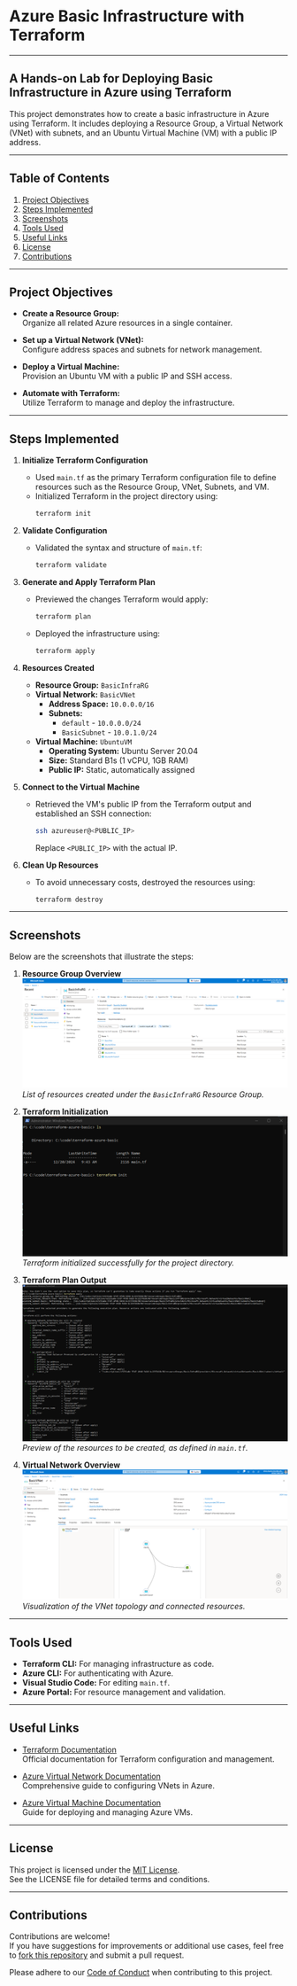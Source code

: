 # Azure Basic Infrastructure with Terraform
---
**A Hands-on Lab for Deploying Basic Infrastructure in Azure using Terraform**
---

This project demonstrates how to create a basic infrastructure in Azure using Terraform. It includes deploying a Resource Group, a Virtual Network (VNet) with subnets, and an Ubuntu Virtual Machine (VM) with a public IP address.

---

## Table of Contents
1. [Project Objectives](#project-objectives)
2. [Steps Implemented](#steps-implemented)
3. [Screenshots](#screenshots)
4. [Tools Used](#tools-used)
5. [Useful Links](#useful-links)
6. [License](#license)
7. [Contributions](#contributions)

---

## Project Objectives

- **Create a Resource Group:**  
  Organize all related Azure resources in a single container.

- **Set up a Virtual Network (VNet):**  
  Configure address spaces and subnets for network management.

- **Deploy a Virtual Machine:**  
  Provision an Ubuntu VM with a public IP and SSH access.

- **Automate with Terraform:**  
  Utilize Terraform to manage and deploy the infrastructure.

---

## Steps Implemented

1. **Initialize Terraform Configuration**  
   - Used `main.tf` as the primary Terraform configuration file to define resources such as the Resource Group, VNet, Subnets, and VM.
   - Initialized Terraform in the project directory using:
     ```bash
     terraform init
     ```

2. **Validate Configuration**  
   - Validated the syntax and structure of `main.tf`:
     ```bash
     terraform validate
     ```

3. **Generate and Apply Terraform Plan**  
   - Previewed the changes Terraform would apply:
     ```bash
     terraform plan
     ```
   - Deployed the infrastructure using:
     ```bash
     terraform apply
     ```

4. **Resources Created**  
   - **Resource Group:** `BasicInfraRG`  
   - **Virtual Network:** `BasicVNet`  
     - **Address Space:** `10.0.0.0/16`  
     - **Subnets:**  
       - `default` - `10.0.0.0/24`  
       - `BasicSubnet` - `10.0.1.0/24`  
   - **Virtual Machine:** `UbuntuVM`  
     - **Operating System:** Ubuntu Server 20.04  
     - **Size:** Standard B1s (1 vCPU, 1GB RAM)  
     - **Public IP:** Static, automatically assigned  

5. **Connect to the Virtual Machine**  
   - Retrieved the VM's public IP from the Terraform output and established an SSH connection:
     ```bash
     ssh azureuser@<PUBLIC_IP>
     ```
     Replace `<PUBLIC_IP>` with the actual IP.

6. **Clean Up Resources**  
   - To avoid unnecessary costs, destroyed the resources using:
     ```bash
     terraform destroy
     ```

---


## Screenshots

Below are the screenshots that illustrate the steps:

1. **Resource Group Overview**  
   ![Resource Group Overview](images/resource_group.png)  
   *List of resources created under the `BasicInfraRG` Resource Group.*

2. **Terraform Initialization**  
   ![Terraform Initialization](images/terraform_init.png)  
   *Terraform initialized successfully for the project directory.*

3. **Terraform Plan Output**  
   ![Terraform Plan Output](images/terraform_output.png)  
   *Preview of the resources to be created, as defined in `main.tf`.*

4. **Virtual Network Overview**  
   ![Virtual Network Overview](images/vnet_screenshot.png)  
   *Visualization of the VNet topology and connected resources.*

---

## Tools Used

- **Terraform CLI:** For managing infrastructure as code.  
- **Azure CLI:** For authenticating with Azure.  
- **Visual Studio Code:** For editing `main.tf`.  
- **Azure Portal:** For resource management and validation.  


---

## Useful Links

- [Terraform Documentation](https://developer.hashicorp.com/terraform/docs)  
  Official documentation for Terraform configuration and management.

- [Azure Virtual Network Documentation](https://learn.microsoft.com/en-us/azure/virtual-network/)  
  Comprehensive guide to configuring VNets in Azure.

- [Azure Virtual Machine Documentation](https://learn.microsoft.com/en-us/azure/virtual-machines/)  
  Guide for deploying and managing Azure VMs.
---

## License

This project is licensed under the [MIT License](./LICENSE).  
See the LICENSE file for detailed terms and conditions.

---

## Contributions

Contributions are welcome!  
If you have suggestions for improvements or additional use cases, feel free to [fork this repository](https://github.com/dinAlexDu/azure-terraform-basic) and submit a pull request.  

Please adhere to our [Code of Conduct](./CODE_OF_CONDUCT.md) when contributing to this project.
